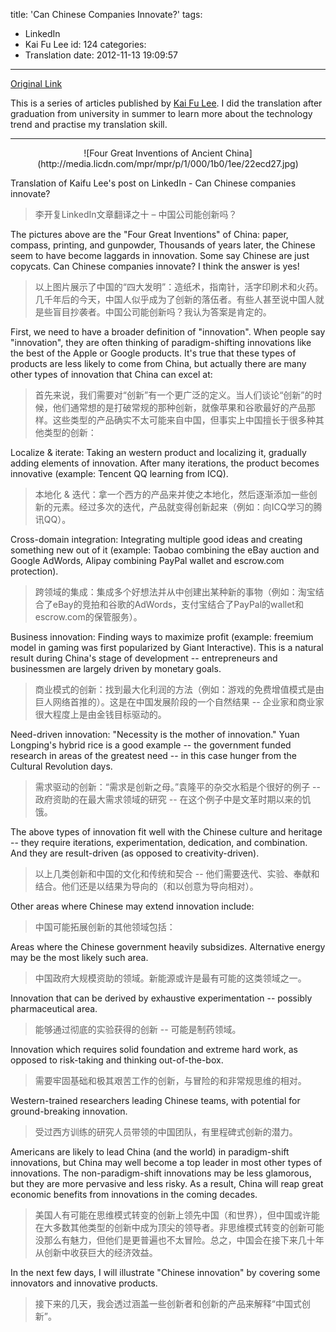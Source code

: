 title: 'Can Chinese Companies Innovate?'
tags:
  - LinkedIn
  - Kai Fu Lee
id: 124
categories:
  - Translation
date: 2012-11-13 19:09:57
---
[Original Link](https://www.linkedin.com/today/post/article/20121023132432-416648-can-chinese-companies-innovate)

This is a series of articles published by [Kai Fu Lee](https://www.linkedin.com/profile/view?id=416648&authType=name&authToken=GZNe&ref=CONTENT&goback=%2Empd2_*1_*1_*1_*1_*1_*1_20121002150727*5416648*5the*5chinese*5user*5is*5more*5like*5you*5than*5you*5think&trk=mp-ph-pn). I did the translation after graduation from university in summer to learn more about the technology trend and practise my translation skill.

---
<center>![Four Great Inventions of Ancient China](http://media.licdn.com/mpr/mpr/p/1/000/1b0/1ee/22ecd27.jpg)</center>

Translation of Kaifu Lee's post on LinkedIn - Can Chinese companies innovate?
>李开复LinkedIn文章翻译之十 – 中国公司能创新吗？

The pictures above are the "Four Great Inventions" of China: paper, compass, printing, and gunpowder, Thousands of years later, the Chinese seem to have become laggards in innovation. Some say Chinese are just copycats. Can Chinese companies innovate? I think the answer is yes!
>以上图片展示了中国的“四大发明”：造纸术，指南针，活字印刷术和火药。几千年后的今天，中国人似乎成为了创新的落伍者。有些人甚至说中国人就是些盲目抄袭者。中国公司能创新吗？我认为答案是肯定的。

First, we need to have a broader definition of "innovation". When people say "innovation", they are often thinking of paradigm-shifting innovations like the best of the Apple or Google products. It's true that these types of products are less likely to come from China, but actually there are many other types of innovation that China can excel at:
>首先来说，我们需要对“创新”有一个更广泛的定义。当人们谈论“创新”的时候，他们通常想的是打破常规的那种创新，就像苹果和谷歌最好的产品那样。这些类型的产品确实不太可能来自中国，但事实上中国擅长于很多种其他类型的创新：

Localize & iterate: Taking an western product and localizing it, gradually adding elements of innovation. After many iterations, the product becomes innovative (example: Tencent QQ learning from ICQ).
>本地化 & 迭代：拿一个西方的产品来并使之本地化，然后逐渐添加一些创新的元素。经过多次的迭代，产品就变得创新起来（例如：向ICQ学习的腾讯QQ）。

Cross-domain integration: Integrating multiple good ideas and creating something new out of it (example: Taobao combining the eBay auction and Google AdWords, Alipay combining PayPal wallet and escrow.com protection).
>跨领域的集成：集成多个好想法并从中创建出某种新的事物（例如：淘宝结合了eBay的竞拍和谷歌的AdWords，支付宝结合了PayPal的wallet和escrow.com的保管服务）。

Business innovation: Finding ways to maximize profit (example: freemium model in gaming was first popularized by Giant Interactive). This is a natural result during China's stage of development -- entrepreneurs and businessmen are largely driven by monetary goals.
>商业模式的创新：找到最大化利润的方法（例如：游戏的免费增值模式是由巨人网络首推的）。这是在中国发展阶段的一个自然结果 -- 企业家和商业家很大程度上是由金钱目标驱动的。

Need-driven innovation: "Necessity is the mother of innovation." Yuan Longping's hybrid rice is a good example -- the government funded research in areas of the greatest need -- in this case hunger from the Cultural Revolution days.
>需求驱动的创新：“需求是创新之母。”袁隆平的杂交水稻是个很好的例子 -- 政府资助的在最大需求领域的研究 -- 在这个例子中是文革时期以来的饥饿。

The above types of innovation fit well with the Chinese culture and heritage -- they require iterations, experimentation, dedication, and combination. And they are result-driven (as opposed to creativity-driven).
>以上几类创新和中国的文化和传统和契合 -- 他们需要迭代、实验、奉献和结合。他们还是以结果为导向的（和以创意为导向相对）。

Other areas where Chinese may extend innovation include:
>中国可能拓展创新的其他领域包括：

Areas where the Chinese government heavily subsidizes. Alternative energy may be the most likely such area.
>中国政府大规模资助的领域。新能源或许是最有可能的这类领域之一。

Innovation that can be derived by exhaustive experimentation -- possibly pharmaceutical area.
>能够通过彻底的实验获得的创新 -- 可能是制药领域。

Innovation which requires solid foundation and extreme hard work, as opposed to risk-taking and thinking out-of-the-box.
>需要牢固基础和极其艰苦工作的创新，与冒险的和非常规思维的相对。

Western-trained researchers leading Chinese teams, with potential for ground-breaking innovation.
>受过西方训练的研究人员带领的中国团队，有里程碑式创新的潜力。

Americans are likely to lead China (and the world) in paradigm-shift innovations, but China may well become a top leader in most other types of innovations. The non-paradigm-shift innovations may be less glamorous, but they are more pervasive and less risky. As a result, China will reap great economic benefits from innovations in the coming decades.
>美国人有可能在思维模式转变的创新上领先中国（和世界），但中国或许能在大多数其他类型的创新中成为顶尖的领导者。非思维模式转变的创新可能没那么有魅力，但他们是更普遍也不太冒险。总之，中国会在接下来几十年从创新中收获巨大的经济效益。

In the next few days, I will illustrate "Chinese innovation" by covering some innovators and innovative products.
>接下来的几天，我会透过涵盖一些创新者和创新的产品来解释“中国式创新”。
